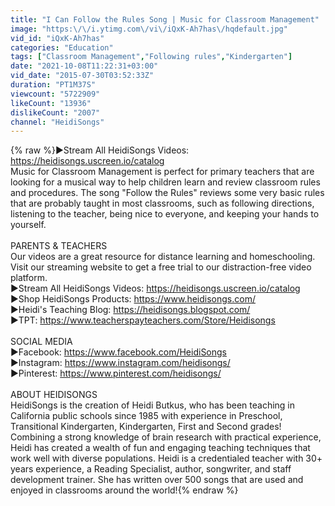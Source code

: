 ```yaml
---
title: "I Can Follow the Rules Song | Music for Classroom Management"
image: "https:\/\/i.ytimg.com\/vi\/iQxK-Ah7has\/hqdefault.jpg"
vid_id: "iQxK-Ah7has"
categories: "Education"
tags: ["Classroom Management","Following rules","Kindergarten"]
date: "2021-10-08T11:22:31+03:00"
vid_date: "2015-07-30T03:52:33Z"
duration: "PT1M37S"
viewcount: "5722909"
likeCount: "13936"
dislikeCount: "2007"
channel: "HeidiSongs"
---
```

{% raw %}►Stream All HeidiSongs Videos: <a rel="nofollow" target="blank" href="https://heidisongs.uscreen.io/catalog">https://heidisongs.uscreen.io/catalog</a><br />Music for Classroom Management is perfect for primary teachers that are looking for a musical way to help children learn and review classroom rules and procedures. The song &quot;Follow the Rules&quot; reviews some very basic rules that are probably taught in most classrooms, such as following directions, listening to the teacher, being nice to everyone, and keeping your hands to yourself.<br /><br />PARENTS &amp; TEACHERS<br />Our videos are a great resource for distance learning and homeschooling. Visit our streaming website to get a free trial to our distraction-free video platform.<br />►Stream All HeidiSongs Videos: <a rel="nofollow" target="blank" href="https://heidisongs.uscreen.io/catalog">https://heidisongs.uscreen.io/catalog</a><br />►Shop HeidiSongs Products: <a rel="nofollow" target="blank" href="https://www.heidisongs.com/">https://www.heidisongs.com/</a><br />►Heidi's Teaching Blog: <a rel="nofollow" target="blank" href="https://heidisongs.blogspot.com/">https://heidisongs.blogspot.com/</a><br />►TPT: <a rel="nofollow" target="blank" href="https://www.teacherspayteachers.com/Store/Heidisongs">https://www.teacherspayteachers.com/Store/Heidisongs</a><br /><br />SOCIAL MEDIA<br />►Facebook: <a rel="nofollow" target="blank" href="https://www.facebook.com/HeidiSongs">https://www.facebook.com/HeidiSongs</a><br />►Instagram: <a rel="nofollow" target="blank" href="https://www.instagram.com/heidisongs/">https://www.instagram.com/heidisongs/</a><br />►Pinterest: <a rel="nofollow" target="blank" href="https://www.pinterest.com/heidisongs/">https://www.pinterest.com/heidisongs/</a><br /><br />ABOUT HEIDISONGS<br />HeidiSongs is the creation of Heidi Butkus, who has been teaching in California public schools since 1985 with experience in Preschool, Transitional Kindergarten, Kindergarten, First and Second grades!  Combining a strong knowledge of brain research with practical experience, Heidi has created a wealth of fun and engaging teaching techniques that work well with diverse populations.  Heidi is a credentialed teacher with 30+ years experience, a Reading Specialist, author, songwriter, and staff development trainer. She has written over 500 songs that are used and enjoyed in classrooms around the world!{% endraw %}
